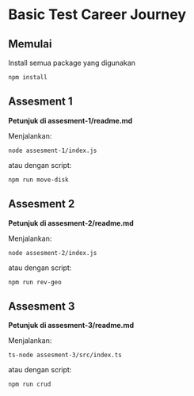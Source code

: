 # Basic Test Career Journey

## Memulai
Install semua package yang digunakan
```
npm install
```

## Assesment 1
**Petunjuk di assesment-1/readme.md**

Menjalankan:
```
node assesment-1/index.js
```
atau dengan script:
```
npm run move-disk
```


## Assesment 2
**Petunjuk di assesment-2/readme.md**

Menjalankan:
```
node assesment-2/index.js
```
atau dengan script:
```
npm run rev-geo
```

## Assesment 3
**Petunjuk di assesment-3/readme.md**

Menjalankan:
```
ts-node assesment-3/src/index.ts
```
atau dengan script:
```
npm run crud
```